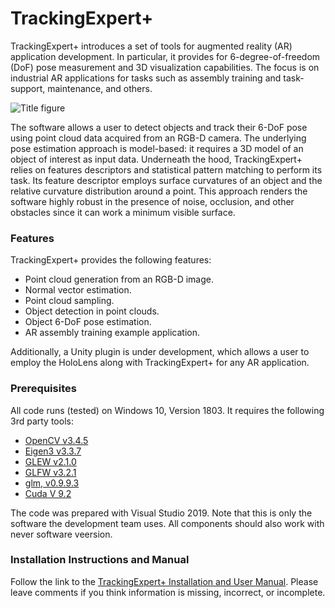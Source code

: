 # TrackingExpert+
TrackingExpert+ introduces a set of tools for augmented reality (AR) application development. In particular, it provides for 6-degree-of-freedom (DoF) pose measurement and 3D visualization capabilities. The focus is on industrial AR applications for tasks such as assembly training and task-support, maintenance, and others. 

![Title figure](https://github.com/rafael-radkowski/TrackingExpertPlus/blob/master/data/media/Tracking_expert_V1.png)

The software allows a user to detect objects and track their 6-DoF pose using point cloud data acquired from an RGB-D camera. The underlying pose estimation approach is model-based: it requires a 3D model of an object of interest as input data. Underneath the hood, TrackingExpert+ relies on features descriptors and statistical pattern matching to perform its task. Its feature descriptor employs surface curvatures of an object and the relative curvature distribution around a point. This approach renders the software highly robust in the presence of noise, occlusion, and other obstacles since it can work a minimum visible surface. 

### Features
TrackingExpert+ provides the following features:
 * Point cloud generation from an RGB-D image.
 * Normal vector estimation.
 * Point cloud sampling.
 * Object detection in point clouds.
 * Object 6-DoF pose estimation.
 * AR assembly training example application. 

Additionally, a Unity plugin is under development, which allows a user to employ the HoloLens along with TrackingExpert+ for any AR application.

### Prerequisites
All code runs (tested) on Windows 10, Version 1803.
It requires the following 3rd party tools:
 * [OpenCV v3.4.5](https://opencv.org)
 * [Eigen3 v3.3.7](http://eigen.tuxfamily.org)
 * [GLEW v2.1.0](http://glew.sourceforge.net)
 * [GLFW v3.2.1](https://www.glfw.org)
 * [glm, v0.9.9.3](https://glm.g-truc.net/0.9.9/index.html)
 * [Cuda V 9.2](https://developer.nvidia.com/cuda-92-download-archive)

The code was prepared with Visual Studio 2019. Note that this is only the software the development team uses. 
All components should also work with never software veersion.  

### Installation Instructions and Manual
Follow the link to the [TrackingExpert+ Installation and User Manual](https://docs.google.com/document/d/1IpHlpnFFG5dZNQ4PCa8HabXDFIdaZcVf4GVDytQKIK8/edit?usp=sharing). Please leave comments if you think information is missing, incorrect, or incomplete. 

